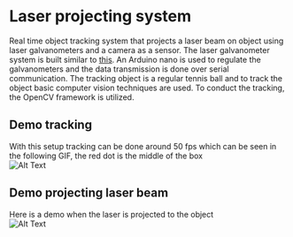 # Laser projecting system
Real time object tracking system that projects a laser beam on object using laser galvanometers and a camera as a sensor. The laser galvanometer system is built similar to [this](https://www.instructables.com/id/Arduino-Laser-Show-With-Real-Galvos/). An Arduino nano is used to regulate the galvanometers and the data transmission is done over serial communication. The tracking object is a regular tennis ball and to track the object basic computer vision techniques are used. To conduct the tracking, the OpenCV framework is utilized.  

## Demo tracking
With this setup tracking can be done around 50 fps which can be seen in the following GIF, the red dot is the middle of the box
<br />
![Alt Text](https://media.giphy.com/media/kE34Vx0m7oQGILEsQp/giphy.gif)

## Demo projecting laser beam
Here is a demo when the laser is projected to the object
<br />
![Alt Text](https://media.giphy.com/media/dZWVwc7VbaYacBtd18/giphy.gif)
